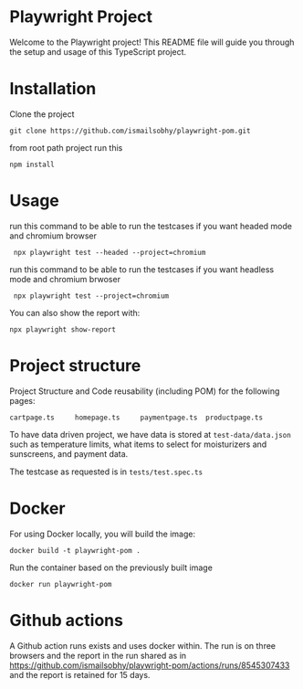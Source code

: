 # Playwright Project

Welcome to the Playwright project! This README file will guide you through the setup and usage of this TypeScript project.

# Installation

Clone the project

```
git clone https://github.com/ismailsobhy/playwright-pom.git
```

from root path project run this

```
npm install
```

# Usage

run this command to be able to run the testcases if you want headed mode and chromium browser

```
 npx playwright test --headed --project=chromium
```

run this command to be able to run the testcases if you want headless mode and chromium brwoser

```
 npx playwright test --project=chromium
```

You can also show the report with:

```
npx playwright show-report
```

# Project structure

Project Structure and Code reusability (including POM) for the following pages:

```
cartpage.ts     homepage.ts     paymentpage.ts  productpage.ts
```

To have data driven project, we have data is stored at `test-data/data.json` such as temperature limits, what items to select for moisturizers and sunscreens, and payment data.

The testcase as requested is in `tests/test.spec.ts`

# Docker

For using Docker locally, you will build the image:

```
docker build -t playwright-pom .
```

Run the container based on the previously built image

```
docker run playwright-pom
```

# Github actions

A Github action runs exists and uses docker within. The run is on three browsers and the report in the run shared as in https://github.com/ismailsobhy/playwright-pom/actions/runs/8545307433 and the report is retained for 15 days.
